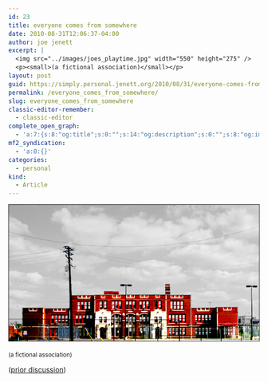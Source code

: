 ```yaml
---
id: 23
title: everyone comes from somewhere
date: 2010-08-31T12:06:37-04:00
author: joe jenett
excerpt: |
  <img src="../images/joes_playtime.jpg" width="550" height="275" />
  <p><small>(a fictional association)</small></p>
layout: post
guid: https://simply.personal.jenett.org/2010/08/31/everyone-comes-from-somewhere/
permalink: /everyone_comes_from_somewhere/
slug: everyone_comes_from_somewhere
classic-editor-remember:
  - classic-editor
complete_open_graph:
  - 'a:7:{s:8:"og:title";s:0:"";s:14:"og:description";s:0:"";s:8:"og:image";s:0:"";s:7:"og:type";s:0:"";s:12:"twitter:card";s:7:"summary";s:19:"twitter:description";s:0:"";s:15:"twitter:creator";s:0:"";}'
mf2_syndication:
  - 'a:0:{}'
categories:
  - personal
kind:
  - Article
---
```

<img loading="lazy" src="../images/joes_playtime.jpg" width="550" height="275" />

<small>(a fictional association)</small>

([prior discussion](https://disqus.com/home/discussion/jenettsimplypersonal/jenettsimplypersonal_everyone_comes_from_somewhere/))